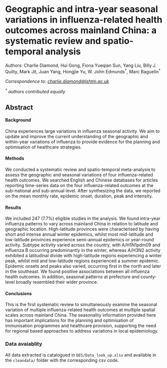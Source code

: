 
# Geographic and intra-year seasonal variations in influenza-related health outcomes across mainland China: a systematic review and spatio-temporal analysis

Authors: Charlie Diamond, Hui Gong, Fiona Yueqian Sun, Yang Liu, Billy J. Quilty, Mark Jit, Juan Yang, Hongjie Yu, W. John Edmunds<sup>†</sup>, Marc Baguelin<sup>†</sup>

  
  *Correspondence to: charlie.diamond@lshtm.ac.uk* 
  
  *<sup>†</sup> authors contributed equally*

## Abstract  

#### Background 

China experiences large variations in influenza seasonal activity. We aim to update and improve the current understanding of the geographic and within-year variations of influenza to provide evidence for the planning and optimisation of healthcare strategies.  

#### Methods 

We conducted a systematic review and spatio-temporal meta-analysis to assess the geographic and seasonal variations of four influenza-related health outcomes. We searched English and Chinese databases for articles reporting time-series data on the four influenza-related outcomes at the sub-national and sub-annual level. After synthesizing the data, we reported on the mean monthly rate, epidemic onset, duration, peak and intensity. 

#### Results 

We included 247 (7.7%) eligible studies in the analysis. We found intra-year influenza patterns to vary across mainland China in relation to latitude and geographic location. High-latitude provinces were characterised by having short and intense annual winter epidemics, whilst most mid-latitude and low-latitude provinces experience semi-annual epidemics or year-round activity. Subtype activity varied across the country, with A/H1N1pdm09 and influenza B occurring predominantly in the winter, whereas A/H3N2 activity exhibited a latitudinal divide with high-latitude regions experiencing a winter peak, whilst mid and low-latitude regions experienced a summer epidemic. Epidemic onsets and peaks also varied, occurring first in the north and later in the southeast. We found positive associations between all influenza health outcomes. In addition, seasonal patterns at prefecture and county-level broadly resembled their wider province. 

#### Conclusions 

This is the first systematic review to simultaneously examine the seasonal variation of multiple influenza-related health outcomes at multiple spatial scales across mainland China. The seasonality information provided here has important implications for the planning and optimisation of immunisation programmes and healthcare provision, supporting the need for regional based approaches to address variations in local epidemiology. 


### Data avaiablity

All data extracted is catalogued in `DES/Data_look_up.xlsx` and available in the `cleandata/` folder with the corresponding csv code.

